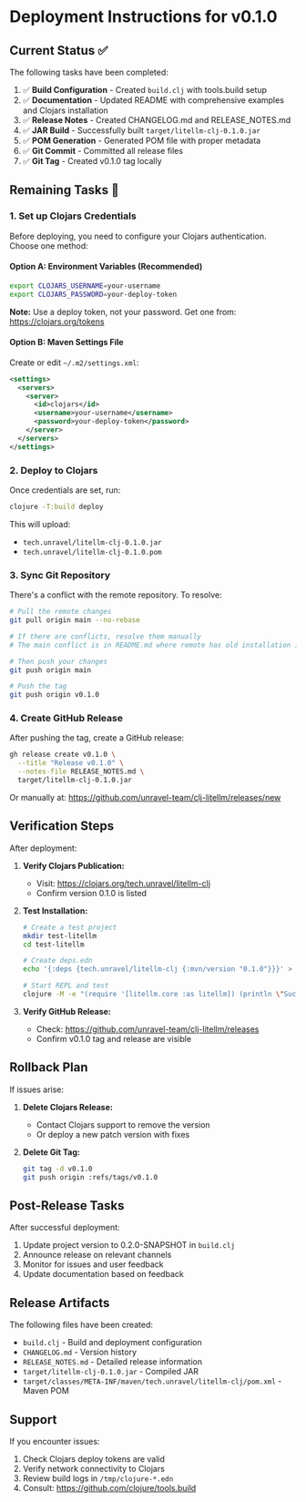 # Deployment Instructions for v0.1.0

## Current Status ✅

The following tasks have been completed:

1. ✅ **Build Configuration** - Created `build.clj` with tools.build setup
2. ✅ **Documentation** - Updated README with comprehensive examples and Clojars installation
3. ✅ **Release Notes** - Created CHANGELOG.md and RELEASE_NOTES.md
4. ✅ **JAR Build** - Successfully built `target/litellm-clj-0.1.0.jar`
5. ✅ **POM Generation** - Generated POM file with proper metadata
6. ✅ **Git Commit** - Committed all release files
7. ✅ **Git Tag** - Created v0.1.0 tag locally

## Remaining Tasks 🔄

### 1. Set up Clojars Credentials

Before deploying, you need to configure your Clojars authentication. Choose one method:

#### Option A: Environment Variables (Recommended)
```bash
export CLOJARS_USERNAME=your-username
export CLOJARS_PASSWORD=your-deploy-token
```

**Note:** Use a deploy token, not your password. Get one from: https://clojars.org/tokens

#### Option B: Maven Settings File
Create or edit `~/.m2/settings.xml`:
```xml
<settings>
  <servers>
    <server>
      <id>clojars</id>
      <username>your-username</username>
      <password>your-deploy-token</password>
    </server>
  </servers>
</settings>
```

### 2. Deploy to Clojars

Once credentials are set, run:
```bash
clojure -T:build deploy
```

This will upload:
- `tech.unravel/litellm-clj-0.1.0.jar`
- `tech.unravel/litellm-clj-0.1.0.pom`

### 3. Sync Git Repository

There's a conflict with the remote repository. To resolve:

```bash
# Pull the remote changes
git pull origin main --no-rebase

# If there are conflicts, resolve them manually
# The main conflict is in README.md where remote has old installation instructions

# Then push your changes
git push origin main

# Push the tag
git push origin v0.1.0
```

### 4. Create GitHub Release

After pushing the tag, create a GitHub release:

```bash
gh release create v0.1.0 \
  --title "Release v0.1.0" \
  --notes-file RELEASE_NOTES.md \
  target/litellm-clj-0.1.0.jar
```

Or manually at: https://github.com/unravel-team/clj-litellm/releases/new

## Verification Steps

After deployment:

1. **Verify Clojars Publication:**
   - Visit: https://clojars.org/tech.unravel/litellm-clj
   - Confirm version 0.1.0 is listed

2. **Test Installation:**
   ```bash
   # Create a test project
   mkdir test-litellm
   cd test-litellm
   
   # Create deps.edn
   echo '{:deps {tech.unravel/litellm-clj {:mvn/version "0.1.0"}}}' > deps.edn
   
   # Start REPL and test
   clojure -M -e "(require '[litellm.core :as litellm]) (println \"Success!\")"
   ```

3. **Verify GitHub Release:**
   - Check: https://github.com/unravel-team/clj-litellm/releases
   - Confirm v0.1.0 tag and release are visible

## Rollback Plan

If issues arise:

1. **Delete Clojars Release:**
   - Contact Clojars support to remove the version
   - Or deploy a new patch version with fixes

2. **Delete Git Tag:**
   ```bash
   git tag -d v0.1.0
   git push origin :refs/tags/v0.1.0
   ```

## Post-Release Tasks

After successful deployment:

1. Update project version to 0.2.0-SNAPSHOT in `build.clj`
2. Announce release on relevant channels
3. Monitor for issues and user feedback
4. Update documentation based on feedback

## Release Artifacts

The following files have been created:

- `build.clj` - Build and deployment configuration
- `CHANGELOG.md` - Version history
- `RELEASE_NOTES.md` - Detailed release information
- `target/litellm-clj-0.1.0.jar` - Compiled JAR
- `target/classes/META-INF/maven/tech.unravel/litellm-clj/pom.xml` - Maven POM

## Support

If you encounter issues:

1. Check Clojars deploy tokens are valid
2. Verify network connectivity to Clojars
3. Review build logs in `/tmp/clojure-*.edn`
4. Consult: https://github.com/clojure/tools.build

